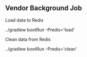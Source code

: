 ## Vendor Background Job


Load data to Redis

../gradlew bootRun -Predis='load'


Clean data from Redis


../gradlew bootRun -Predis='clean'



